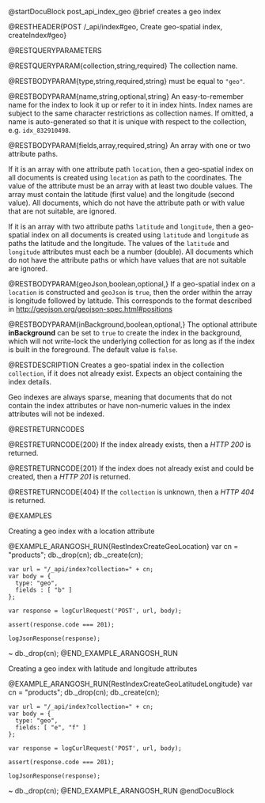 
@startDocuBlock post_api_index_geo
@brief creates a geo index

@RESTHEADER{POST /_api/index#geo, Create geo-spatial index, createIndex#geo}

@RESTQUERYPARAMETERS

@RESTQUERYPARAM{collection,string,required}
The collection name.

@RESTBODYPARAM{type,string,required,string}
must be equal to `"geo"`.

@RESTBODYPARAM{name,string,optional,string}
An easy-to-remember name for the index to look it up or refer to it in index hints.
Index names are subject to the same character restrictions as collection names.
If omitted, a name is auto-generated so that it is unique with respect to the
collection, e.g. `idx_832910498`.

@RESTBODYPARAM{fields,array,required,string}
An array with one or two attribute paths.

If it is an array with one attribute path `location`, then a geo-spatial
index on all documents is created using `location` as path to the
coordinates. The value of the attribute must be an array with at least two
double values. The array must contain the latitude (first value) and the
longitude (second value). All documents, which do not have the attribute
path or with value that are not suitable, are ignored.

If it is an array with two attribute paths `latitude` and `longitude`,
then a geo-spatial index on all documents is created using `latitude`
and `longitude` as paths the latitude and the longitude. The values of
the `latitude` and `longitude` attributes must each be a number (double).
All documents which do not have the attribute paths or which have
values that are not suitable are ignored.

@RESTBODYPARAM{geoJson,boolean,optional,}
If a geo-spatial index on a `location` is constructed
and `geoJson` is `true`, then the order within the array is longitude
followed by latitude. This corresponds to the format described in
http://geojson.org/geojson-spec.html#positions

@RESTBODYPARAM{inBackground,boolean,optional,}
The optional attribute **inBackground** can be set to `true` to create the index
in the background, which will not write-lock the underlying collection for
as long as if the index is built in the foreground. The default value is `false`.

@RESTDESCRIPTION
Creates a geo-spatial index in the collection `collection`, if
it does not already exist. Expects an object containing the index details.

Geo indexes are always sparse, meaning that documents that do not contain
the index attributes or have non-numeric values in the index attributes
will not be indexed.

@RESTRETURNCODES

@RESTRETURNCODE{200}
If the index already exists, then a *HTTP 200* is returned.

@RESTRETURNCODE{201}
If the index does not already exist and could be created, then a *HTTP 201*
is returned.

@RESTRETURNCODE{404}
If the `collection` is unknown, then a *HTTP 404* is returned.

@EXAMPLES

Creating a geo index with a location attribute

@EXAMPLE_ARANGOSH_RUN{RestIndexCreateGeoLocation}
    var cn = "products";
    db._drop(cn);
    db._create(cn);

    var url = "/_api/index?collection=" + cn;
    var body = {
      type: "geo",
      fields : [ "b" ]
    };

    var response = logCurlRequest('POST', url, body);

    assert(response.code === 201);

    logJsonResponse(response);
  ~ db._drop(cn);
@END_EXAMPLE_ARANGOSH_RUN

Creating a geo index with latitude and longitude attributes

@EXAMPLE_ARANGOSH_RUN{RestIndexCreateGeoLatitudeLongitude}
    var cn = "products";
    db._drop(cn);
    db._create(cn);

    var url = "/_api/index?collection=" + cn;
    var body = {
      type: "geo",
      fields: [ "e", "f" ]
    };

    var response = logCurlRequest('POST', url, body);

    assert(response.code === 201);

    logJsonResponse(response);
  ~ db._drop(cn);
@END_EXAMPLE_ARANGOSH_RUN
@endDocuBlock

